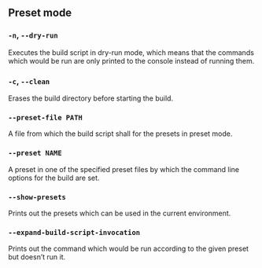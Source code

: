## Preset mode

### `-n`, `--dry-run`

Executes the build script in dry-run mode, which means that the commands which would be run are only printed to the console instead of running them.

### `-c`, `--clean`

Erases the build directory before starting the build.

### `--preset-file PATH`

A file from which the build script shall for the presets in preset mode.

### `--preset NAME`

A preset in one of the specified preset files by which the command line options for the build are set.

### `--show-presets`

Prints out the presets which can be used in the current environment.

### `--expand-build-script-invocation`

Prints out the command which would be run according to the given preset but doesn’t run it.
